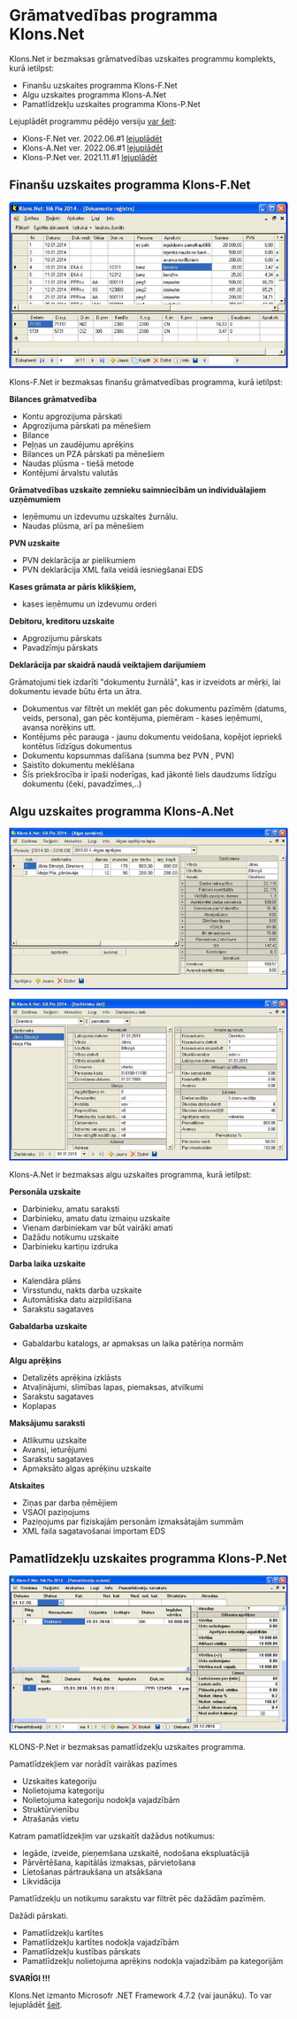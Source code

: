 # Grāmatvedības programma Klons.Net

Klons.Net ir bezmaksas grāmatvedības uzskaites programmu komplekts, kurā ietilpst:
  - Finanšu uzskaites programma Klons-F.Net
  - Algu uzskaites programma Klons-A.Net
  - Pamatlīdzekļu uzskaites programma Klons-P.Net

Lejuplādēt programmu pēdējo versiju [var šeit](https://github.com/Camel-RD/Klons/releases/latest):
  - Klons-F.Net ver. 2022.06.#1 [lejuplādēt](https://github.com/Camel-RD/Klons/releases/latest/download/setup_klons.net.zip)
  - Klons-A.Net ver. 2022.06.#1 [lejuplādēt](https://github.com/Camel-RD/Klons/releases/latest/download/setup_klons-A.net.zip)
  - Klons-P.Net ver. 2021.11.#1 [lejuplādēt](https://github.com/Camel-RD/Klons/releases/latest/download/setup_klons-P.net.zip)

## Finanšu uzskaites programma Klons-F.Net

![](Img/kln.jpg?raw=true)

Klons-F.Net ir bezmaksas finanšu grāmatvedības programma, kurā ietilpst:

**Bilances grāmatvedība**
  - Kontu apgrozijuma pārskati
  - Apgrozijuma pārskati pa mēnešiem
  - Bilance
  - Peļņas un zaudējumu aprēķins
  - Bilances un PZA pārskati pa mēnešiem
  - Naudas plūsma - tiešā metode
  - Kontējumi ārvalstu valutās

**Grāmatvedības uzskaite zemnieku saimniecībām un individuālajiem uzņēmumiem**
  - Ieņēmumu un izdevumu uzskaites žurnālu.
  - Naudas plūsma, arī pa mēnešiem

**PVN uzskaite**
  - PVN deklarācija ar pielikumiem 
  - PVN deklarācija XML faila veidā iesniegšanai EDS 

**Kases grāmata ar pāris klikšķiem,**
  - kases ieņēmumu un izdevumu orderi

**Debitoru, kreditoru uzskaite**
  - Apgrozijumu pārskats
  - Pavadzīmju pārskats

**Deklarācija par skaidrā naudā veiktajiem darijumiem**

Grāmatojumi tiek izdarīti "dokumentu žurnālā", kas ir izveidots ar mērķi, lai dokumentu ievade būtu ērta un ātra.

  - Dokumentus var filtrēt un meklēt gan pēc dokumentu pazīmēm (datums, veids, persona), gan pēc kontējuma, piemēram - kases ieņēmumi, avansa norēķins utt.
  - Kontējums pēc parauga - jaunu dokumentu veidošana, kopējot iepriekš kontētus līdzīgus dokumentus
  - Dokumentu kopsummas dalīšana (summa bez PVN , PVN)
  - Saistīto dokumentu meklēšana
  - Šīs priekšrocība ir īpaši noderīgas, kad jākontē liels daudzums līdzīgu dokumentu (čeki, pavadzīmes,..)
  
  
## Algu uzskaites programma Klons-A.Net

![](Img/klonsa1.jpg?raw=true)

![](Img/klonsa2.jpg?raw=true)

Klons-A.Net ir bezmaksas algu uzskaites programma, kurā ietilpst:

**Personāla uzskaite**
  - Darbinieku, amatu saraksti
  - Darbinieku, amatu datu izmaiņu uzskaite
  - Vienam darbiniekam var būt vairāki amati
  - Dažādu notikumu uzskaite
  - Darbinieku kartiņu izdruka

**Darba laika uzskaite**
  - Kalendāra plāns
  - Virsstundu, nakts darba uzskaite
  - Automātiska datu aizpildīšana
  - Sarakstu sagataves

**Gabaldarba uzskaite**
  - Gabaldarbu katalogs, ar apmaksas un laika patēriņa normām

**Algu aprēķins**
  - Detalizēts aprēķina izklāsts
  - Atvaļinājumi, slimības lapas, piemaksas, atvilkumi
  - Sarakstu sagataves
  - Koplapas

**Maksājumu saraksti**
  - Atlikumu uzskaite
  - Avansi, ieturējumi
  - Sarakstu sagataves
  - Apmaksāto algas aprēķinu uzskaite

**Atskaites**
  - Ziņas par darba ņēmējiem
  - VSAOI paziņojums
  - Paziņojums par fiziskajām personām izmaksātajām summām
  - XML faila sagatavošanai importam EDS

## Pamatlīdzekļu uzskaites programma Klons-P.Net

![](Img/klonsp1.jpg?raw=true)

KLONS-P.Net ir bezmaksas pamatlīdzekļu uzskaites programma.

Pamatlīdzekļiem var norādīt vairākas pazīmes
  - Uzskaites kategoriju
  - Nolietojuma kategoriju
  - Nolietojuma kategoriju nodokļa vajadzībām
  - Struktūrvienību
  - Atrašanās vietu

Katram pamatlīdzekļim var uzskaitīt dažādus notikumus:
  - Iegāde, izveide, pieņemšana uzskaitē, nodošana ekspluatācijā
  - Pārvērtēšana, kapitālās izmaksas, pārvietošana
  - Lietošanas pārtraukšana un atsākšana
  - Likvidācija

Pamatlīdzekļu un notikumu sarakstu var filtrēt pēc dažādām pazīmēm.

Dažādi pārskati.
  - Pamatlīdzekļu kartītes
  - Pamatlīdzekļu kartītes nodokļa vajadzībām
  - Pamatlīdzekļu kustības pārskats
  - Pamatlīdzekļu nolietojuma aprēķins nodokļa vajadzībām pa kategorijām


  
**SVARĪGI !!!**

Klons.Net izmanto Microsofr .NET Framework 4.7.2 (vai jaunāku). To var lejuplādēt [šeit](https://dotnet.microsoft.com/download/dotnet-framework/net48).
